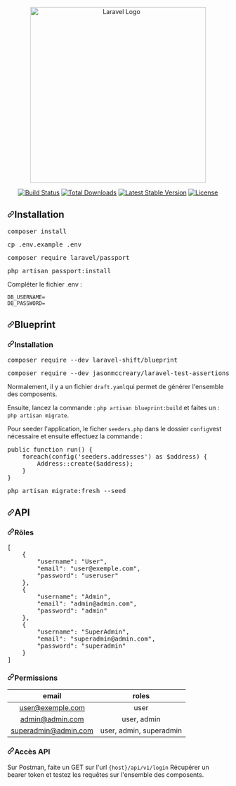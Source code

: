 <p align="center"><a href="https://laravel.com" target="_blank"><img src="https://raw.githubusercontent.com/laravel/art/master/logo-lockup/5%20SVG/2%20CMYK/1%20Full%20Color/laravel-logolockup-cmyk-red.svg" width="400" alt="Laravel Logo"></a></p>

<p align="center">
<a href="https://travis-ci.org/laravel/framework"><img src="https://travis-ci.org/laravel/framework.svg" alt="Build Status"></a>
<a href="https://packagist.org/packages/laravel/framework"><img src="https://img.shields.io/packagist/dt/laravel/framework" alt="Total Downloads"></a>
<a href="https://packagist.org/packages/laravel/framework"><img src="https://img.shields.io/packagist/v/laravel/framework" alt="Latest Stable Version"></a>
<a href="https://packagist.org/packages/laravel/framework"><img src="https://img.shields.io/packagist/l/laravel/framework" alt="License"></a>
</p>

<h2 dir="auto"><a id="user-content-installation" class="anchor" aria-hidden="true" href="#installation"><svg class="octicon octicon-link" viewBox="0 0 16 16" version="1.1" width="16" height="16" aria-hidden="true"><path fill-rule="evenodd" d="M7.775 3.275a.75.75 0 001.06 1.06l1.25-1.25a2 2 0 112.83 2.83l-2.5 2.5a2 2 0 01-2.83 0 .75.75 0 00-1.06 1.06 3.5 3.5 0 004.95 0l2.5-2.5a3.5 3.5 0 00-4.95-4.95l-1.25 1.25zm-4.69 9.64a2 2 0 010-2.83l2.5-2.5a2 2 0 012.83 0 .75.75 0 001.06-1.06 3.5 3.5 0 00-4.95 0l-2.5 2.5a3.5 3.5 0 004.95 4.95l1.25-1.25a.75.75 0 00-1.06-1.06l-1.25 1.25a2 2 0 01-2.83 0z"></path></svg></a>Installation</h2>
<div class="highlight highlight-source-shell notranslate position-relative overflow-auto" dir="auto" data-snippet-clipboard-copy-content="composer install"><pre>composer install</pre></div>
<div class="highlight highlight-source-shell notranslate position-relative overflow-auto" dir="auto" data-snippet-clipboard-copy-content="composer install"><pre>cp .env.example .env</pre></div>
<div class="highlight highlight-source-shell notranslate position-relative overflow-auto" dir="auto" data-snippet-clipboard-copy-content="composer install"><pre>composer require laravel/passport</pre></div>
<div class="highlight highlight-source-shell notranslate position-relative overflow-auto" dir="auto" data-snippet-clipboard-copy-content="composer install"><pre>php artisan passport:install</pre></div>


<p dir="auto">Compléter le fichier .env :</p>
<div class="snippet-clipboard-content notranslate position-relative overflow-auto" data-snippet-clipboard-copy-content="DB_USERNAME=
DB_PASSWORD=><pre lang="text" class="notranslate"><code>DB_USERNAME=
DB_PASSWORD=
</code></pre></div>                                                


<h2 dir="auto"><a id="user-content-basic-usage" class="anchor" aria-hidden="true" href="#basic-usage"><svg class="octicon octicon-link" viewBox="0 0 16 16" version="1.1" width="16" height="16" aria-hidden="true"><path fill-rule="evenodd" d="M7.775 3.275a.75.75 0 001.06 1.06l1.25-1.25a2 2 0 112.83 2.83l-2.5 2.5a2 2 0 01-2.83 0 .75.75 0 00-1.06 1.06 3.5 3.5 0 004.95 0l2.5-2.5a3.5 3.5 0 00-4.95-4.95l-1.25 1.25zm-4.69 9.64a2 2 0 010-2.83l2.5-2.5a2 2 0 012.83 0 .75.75 0 001.06-1.06 3.5 3.5 0 00-4.95 0l-2.5 2.5a3.5 3.5 0 004.95 4.95l1.25-1.25a.75.75 0 00-1.06-1.06l-1.25 1.25a2 2 0 01-2.83 0z"></path></svg></a>Blueprint</h2>
<h3 dir="auto"><a id="user-content-autoloading" class="anchor" aria-hidden="true" href="#autoloading"><svg class="octicon octicon-link" viewBox="0 0 16 16" version="1.1" width="16" height="16" aria-hidden="true"><path fill-rule="evenodd" d="M7.775 3.275a.75.75 0 001.06 1.06l1.25-1.25a2 2 0 112.83 2.83l-2.5 2.5a2 2 0 01-2.83 0 .75.75 0 00-1.06 1.06 3.5 3.5 0 004.95 0l2.5-2.5a3.5 3.5 0 00-4.95-4.95l-1.25 1.25zm-4.69 9.64a2 2 0 010-2.83l2.5-2.5a2 2 0 012.83 0 .75.75 0 001.06-1.06 3.5 3.5 0 00-4.95 0l-2.5 2.5a3.5 3.5 0 004.95 4.95l1.25-1.25a.75.75 0 00-1.06-1.06l-1.25 1.25a2 2 0 01-2.83 0z"></path></svg></a>Installation</h3>
<div class="highlight highlight-source-shell notranslate position-relative overflow-auto" dir="auto" data-snippet-clipboard-copy-content="composer install"><pre>composer require --dev laravel-shift/blueprint</pre></div>
<div class="highlight highlight-source-shell notranslate position-relative overflow-auto" dir="auto" data-snippet-clipboard-copy-content="composer install"><pre>composer require --dev jasonmccreary/laravel-test-assertions</pre></div>
<p dir="auto">Normalement, il y a un fichier <code>draft.yaml</code>qui permet de générer l'ensemble des composents.</p>
<p dir="auto">Ensuite, lancez la commande : <code>php artisan blueprint:build</code> et faites un : <code>php artisan migrate</code>.</p>
<p dir="auto">Pour seeder l'application, le ficher <code>seeders.php</code> dans le dossier <code>config</code>vest nécessaire et ensuite effectuez la commande :</p>

 <div class="highlight highlight-text-html-php notranslate position-relative overflow-auto" dir="auto" data-snippet-clipboard-copy-content="public function run() 
{
    foreach(config('seeders.addresses') as $address) {
        Address::create($address);
    }
}"><pre><span class="pl-k">public function run() {
    </span>foreach(config(<span class="pl-s">'seeders.addresses'</span>) as $address) {
        <span class="pl-s1"><span class="pl-c1">Address::create($address);</span>
    }
}</pre></div>            

   <div class="highlight highlight-source-shell notranslate position-relative overflow-auto" dir="auto" data-snippet-clipboard-copy-content="composer install"><pre>php artisan migrate:fresh --seed</pre></div>
   
   
   <h2 dir="auto"><a id="user-content-basic-usage" class="anchor" aria-hidden="true" href="#basic-usage"><svg class="octicon octicon-link" viewBox="0 0 16 16" version="1.1" width="16" height="16" aria-hidden="true"><path fill-rule="evenodd" d="M7.775 3.275a.75.75 0 001.06 1.06l1.25-1.25a2 2 0 112.83 2.83l-2.5 2.5a2 2 0 01-2.83 0 .75.75 0 00-1.06 1.06 3.5 3.5 0 004.95 0l2.5-2.5a3.5 3.5 0 00-4.95-4.95l-1.25 1.25zm-4.69 9.64a2 2 0 010-2.83l2.5-2.5a2 2 0 012.83 0 .75.75 0 001.06-1.06 3.5 3.5 0 00-4.95 0l-2.5 2.5a3.5 3.5 0 004.95 4.95l1.25-1.25a.75.75 0 00-1.06-1.06l-1.25 1.25a2 2 0 01-2.83 0z"></path></svg></a>API</h2>
   <h3 dir="auto"><a id="user-content-autoloading" class="anchor" aria-hidden="true" href="#autoloading"><svg class="octicon octicon-link" viewBox="0 0 16 16" version="1.1" width="16" height="16" aria-hidden="true"><path fill-rule="evenodd" d="M7.775 3.275a.75.75 0 001.06 1.06l1.25-1.25a2 2 0 112.83 2.83l-2.5 2.5a2 2 0 01-2.83 0 .75.75 0 00-1.06 1.06 3.5 3.5 0 004.95 0l2.5-2.5a3.5 3.5 0 00-4.95-4.95l-1.25 1.25zm-4.69 9.64a2 2 0 010-2.83l2.5-2.5a2 2 0 012.83 0 .75.75 0 001.06-1.06 3.5 3.5 0 00-4.95 0l-2.5 2.5a3.5 3.5 0 004.95 4.95l1.25-1.25a.75.75 0 00-1.06-1.06l-1.25 1.25a2 2 0 01-2.83 0z"></path></svg></a>Rôles</h3>
   
   <div class="highlight highlight-source-json notranslate position-relative overflow-auto" dir="auto" data-snippet-clipboard-copy-content="[
    {
        &quot;username&quot;: &quot;User&quot;,
        &quot;email&quot;: &quot;user@exemple.com&quot;,
        &quot;password&quot;: &quot;useruser&quot;
    },
    {
        &quot;username&quot;: &quot;Admin&quot;,
        &quot;email&quot;: &quot;admin@admin.com&quot;,
        &quot;password&quot;: &quot;admin&quot;
    },
    {
        &quot;username&quot;: &quot;SuperAdmin&quot;,
        &quot;email&quot;: &quot;superadmin@admin.com&quot;,
        &quot;password&quot;: &quot;superadmin&quot;
    }
]"><pre>[
    {
        <span class="pl-ent">"username"</span>: <span class="pl-s"><span class="pl-pds">"</span>User<span class="pl-pds">"</span></span>,
        <span class="pl-ent">"email"</span>: <span class="pl-s"><span class="pl-pds">"</span>user@exemple.com<span class="pl-pds">"</span></span>,
        <span class="pl-ent">"password"</span>: <span class="pl-s"><span class="pl-pds">"</span>useruser<span class="pl-pds">"</span></span>
    },
    {
        <span class="pl-ent">"username"</span>: <span class="pl-s"><span class="pl-pds">"</span>Admin<span class="pl-pds">"</span></span>,
        <span class="pl-ent">"email"</span>: <span class="pl-s"><span class="pl-pds">"</span>admin@admin.com<span class="pl-pds">"</span></span>,
        <span class="pl-ent">"password"</span>: <span class="pl-s"><span class="pl-pds">"</span>admin<span class="pl-pds">"</span></span>
    },
    {
        <span class="pl-ent">"username"</span>: <span class="pl-s"><span class="pl-pds">"</span>SuperAdmin<span class="pl-pds">"</span></span>,
        <span class="pl-ent">"email"</span>: <span class="pl-s"><span class="pl-pds">"</span>superadmin@admin.com<span class="pl-pds">"</span></span>,
        <span class="pl-ent">"password"</span>: <span class="pl-s"><span class="pl-pds">"</span>superadmin<span class="pl-pds">"</span></span>
    }
]</pre></div>

<h3 dir="auto"><a id="permissions" class="anchor" aria-hidden="true" href="#permissions"><svg class="octicon octicon-link" viewBox="0 0 16 16" version="1.1" width="16" height="16" aria-hidden="true"><path fill-rule="evenodd" d="M7.775 3.275a.75.75 0 001.06 1.06l1.25-1.25a2 2 0 112.83 2.83l-2.5 2.5a2 2 0 01-2.83 0 .75.75 0 00-1.06 1.06 3.5 3.5 0 004.95 0l2.5-2.5a3.5 3.5 0 00-4.95-4.95l-1.25 1.25zm-4.69 9.64a2 2 0 010-2.83l2.5-2.5a2 2 0 012.83 0 .75.75 0 001.06-1.06 3.5 3.5 0 00-4.95 0l-2.5 2.5a3.5 3.5 0 004.95 4.95l1.25-1.25a.75.75 0 00-1.06-1.06l-1.25 1.25a2 2 0 01-2.83 0z"></path></svg></a>Permissions</h3>
<table>
<thead>
<tr>
<th align="center">email</th>
<th align="center">roles</th>
</tr>
</thead>
<tbody>
<tr>
<td align="center"><a href="mailto:user@exemple.com">user@exemple.com</a></td>
<td align="center">user</td>
</tr>
<tr>
<td align="center"><a href="mailto:admin@admin.com">admin@admin.com</a></td>
<td align="center">user, admin</td>
</tr>
<tr>
<td align="center"><a href="mailto:superadmin@admin.com">superadmin@admin.com</a></td>
<td align="center">user, admin, superadmin</td>
</tr>
</tbody>
</table>

<h3 dir="auto"><a id="user-content-autoloading" class="anchor" aria-hidden="true" href="#autoloading"><svg class="octicon octicon-link" viewBox="0 0 16 16" version="1.1" width="16" height="16" aria-hidden="true"><path fill-rule="evenodd" d="M7.775 3.275a.75.75 0 001.06 1.06l1.25-1.25a2 2 0 112.83 2.83l-2.5 2.5a2 2 0 01-2.83 0 .75.75 0 00-1.06 1.06 3.5 3.5 0 004.95 0l2.5-2.5a3.5 3.5 0 00-4.95-4.95l-1.25 1.25zm-4.69 9.64a2 2 0 010-2.83l2.5-2.5a2 2 0 012.83 0 .75.75 0 001.06-1.06 3.5 3.5 0 00-4.95 0l-2.5 2.5a3.5 3.5 0 004.95 4.95l1.25-1.25a.75.75 0 00-1.06-1.06l-1.25 1.25a2 2 0 01-2.83 0z"></path></svg></a>Accès API</h3>

<p dir="auto">Sur Postman, faite un GET sur l'url <code>{host}/api/v1/login</code> Récupérer un bearer token et testez les requêtes sur l'ensemble des composents.</p>
